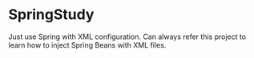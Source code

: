 # SpringStudy
Just use Spring with XML configuration.  Can always refer this project to learn how to inject Spring Beans with XML files.